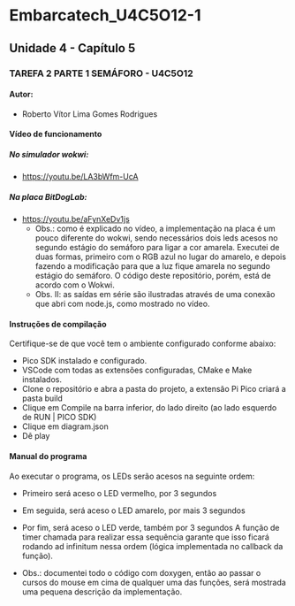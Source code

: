 # Embarcatech_U4C5O12-1
## Unidade 4 - Capítulo 5  
### TAREFA 2 PARTE 1 SEMÁFORO - U4C5O12 
#### Autor:
* Roberto Vítor Lima Gomes Rodrigues

#### Vídeo de funcionamento
##### No simulador wokwi:
* https://youtu.be/LA3bWfm-UcA
##### Na placa BitDogLab:
* https://youtu.be/aFynXeDv1js
    * Obs.: como é explicado no vídeo, a implementação na placa é um pouco diferente do wokwi, sendo necessários dois leds acesos no segundo estágio do semáforo para ligar a cor amarela. Executei de duas formas, primeiro com o RGB azul no lugar do amarelo, e depois fazendo a modificação para que a luz fique amarela no segundo estágio do semáforo. O código deste repositório, porém, está de acordo com o Wokwi.
    * Obs. II: as saídas em série são ilustradas através de uma conexão que abri com node.js, como mostrado no vídeo.

#### Instruções de compilação
Certifique-se de que você tem o ambiente configurado conforme abaixo:
* Pico SDK instalado e configurado.
* VSCode com todas as extensões configuradas, CMake e Make instalados.
* Clone o repositório e abra a pasta do projeto, a extensão Pi Pico criará a pasta build
* Clique em Compile na barra inferior, do lado direito (ao lado esquerdo de RUN | PICO SDK)
* Clique em diagram.json
* Dê play

#### Manual do programa
Ao executar o programa, os LEDs serão acesos na seguinte ordem:
* Primeiro será aceso o LED vermelho, por 3 segundos
* Em seguida, será aceso o LED amarelo, por mais 3 segundos
* Por fim, será aceso o LED verde, também por 3 segundos
A função de timer chamada para realizar essa sequência garante que isso ficará rodando ad infinitum nessa ordem (lógica implementada no callback da função).

* Obs.: documentei todo o código com doxygen, então ao passar o cursos do mouse em cima de qualquer uma das funções, será mostrada uma pequena descrição da implementação.
